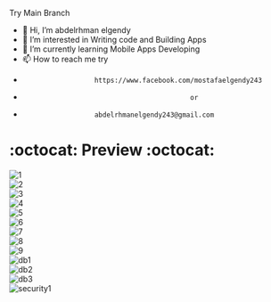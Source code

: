 Try Main Branch 
- 👋 Hi, I’m  abdelrhman elgendy
- 👀 I’m interested in Writing code and Building Apps 
- 🌱 I’m currently learning Mobile Apps Developing
- 📫 How to reach me try 
-                       https://www.facebook.com/mostafaelgendy243
-                                               or 
-                       abdelrhmanelgendy243@gmail.com





<H1>:octocat:  Preview :octocat: </H1>

![1](https://user-images.githubusercontent.com/48160574/131482404-3f0b25b8-473b-45b3-bfce-6c72b3a49d16.JPG)
</br>
![2](https://user-images.githubusercontent.com/48160574/131482407-4c121fd9-a86b-4a3e-816a-6b7814fe2871.JPG)
</br>
![3](https://user-images.githubusercontent.com/48160574/131482411-96f8f65e-d52d-4cbc-beea-e4a6450c2a6a.JPG)
</br>
![4](https://user-images.githubusercontent.com/48160574/131482413-8f07ce49-ff64-40f8-892f-2364ba8e1d87.JPG)
</br>
![5](https://user-images.githubusercontent.com/48160574/131482417-36c84215-cd1d-48ec-86e3-4d6b1633c4bb.JPG)
</br>
![6](https://user-images.githubusercontent.com/48160574/131482418-252f8cd3-6a0f-4891-ba96-5c661062e65f.JPG)
</br>
![7](https://user-images.githubusercontent.com/48160574/131482420-5eb4e6ac-aeea-457a-9b63-220f153d83a9.JPG)
</br>
![8](https://user-images.githubusercontent.com/48160574/131482422-4f1008fa-7df4-467f-b84b-fb58a4f17818.JPG)
</br>
![9](https://user-images.githubusercontent.com/48160574/131482424-79e63b38-7396-45e3-bf62-3f01927d5d85.JPG)
</br>
![db1](https://user-images.githubusercontent.com/48160574/131482425-31b097d6-d140-4360-9bb9-21e82015485e.JPG)
</br>
![db2](https://user-images.githubusercontent.com/48160574/131482427-ed832eb0-2525-4cd5-93c6-d17fe3bdc991.JPG)
</br>
![db3](https://user-images.githubusercontent.com/48160574/131482428-6a273283-4c50-4a0f-b3ef-44a0effc442a.JPG)
</br>
![security1](https://user-images.githubusercontent.com/48160574/131482430-da79d921-249b-4f12-9042-7fe59d05085d.JPG)
</br>

